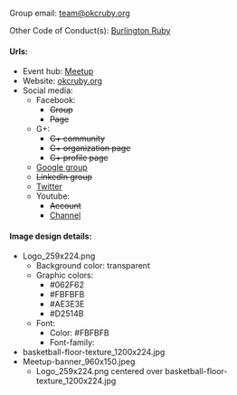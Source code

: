 Group email: team@okcruby.org

Other Code of Conduct(s): [Burlington Ruby](http://burlingtonruby.com/conduct.html)

#### Urls:
  - Event hub: [Meetup](http://www.meetup.com/OKC-Ruby/)
  - Website: [okcruby.org](http://www.okcruby.org/)
  - Social media:
    - Facebook:
      - ~~Group~~
      - ~~Page~~
    - G+:
      - ~~G+ community~~
      - ~~G+ organization page~~
      - ~~G+ profile page~~
    - [Google group](https://groups.google.com/forum/#!forum/okrb)
    - ~~LinkedIn group~~
    - [Twitter](https://twitter.com/okcrb)
    - Youtube:
      - ~~Account~~
      - [Channel](https://www.youtube.com/channel/UCBUho-7G-toEuJzn6B0Yv-g)

#### Image design details:
- Logo_259x224.png
  - Background color: transparent
  - Graphic colors:
    - #062F62
    - #FBFBFB
    - #AE3E3E
    - #D2514B
  - Font:
    - Color: #FBFBFB
    - Font-family:
- basketball-floor-texture_1200x224.jpg
- Meetup-banner_960x150.jpeg
  - Logo_259x224.png centered over basketball-floor-texture_1200x224.jpg
